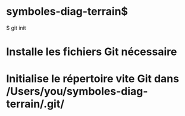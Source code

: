# symboles-diag-terrain$


$ git init
# Installe les fichiers Git nécessaire
# Initialise le répertoire vite Git dans /Users/you/symboles-diag-terrain/.git/

